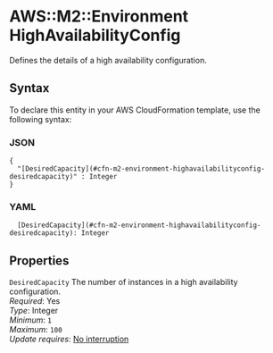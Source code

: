 # AWS::M2::Environment HighAvailabilityConfig<a name="aws-properties-m2-environment-highavailabilityconfig"></a>

Defines the details of a high availability configuration\.

## Syntax<a name="aws-properties-m2-environment-highavailabilityconfig-syntax"></a>

To declare this entity in your AWS CloudFormation template, use the following syntax:

### JSON<a name="aws-properties-m2-environment-highavailabilityconfig-syntax.json"></a>

```
{
  "[DesiredCapacity](#cfn-m2-environment-highavailabilityconfig-desiredcapacity)" : Integer
}
```

### YAML<a name="aws-properties-m2-environment-highavailabilityconfig-syntax.yaml"></a>

```
  [DesiredCapacity](#cfn-m2-environment-highavailabilityconfig-desiredcapacity): Integer
```

## Properties<a name="aws-properties-m2-environment-highavailabilityconfig-properties"></a>

`DesiredCapacity`  <a name="cfn-m2-environment-highavailabilityconfig-desiredcapacity"></a>
The number of instances in a high availability configuration\.  
*Required*: Yes  
*Type*: Integer  
*Minimum*: `1`  
*Maximum*: `100`  
*Update requires*: [No interruption](https://docs.aws.amazon.com/AWSCloudFormation/latest/UserGuide/using-cfn-updating-stacks-update-behaviors.html#update-no-interrupt)